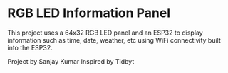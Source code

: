 # RGB LED Information Panel

This project uses a 64x32 RGB LED panel and an ESP32 to display information such as time,
date, weather, etc using WiFi connectivity built into the ESP32.

Project by Sanjay Kumar
Inspired by Tidbyt
